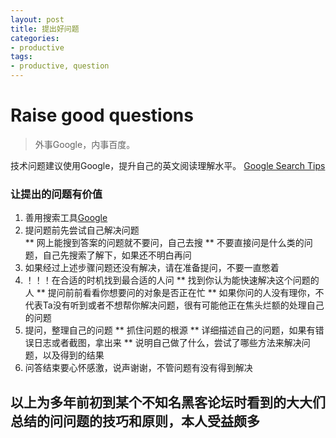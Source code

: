 ```yaml
---
layout: post
title: 提出好问题
categories:
- productive
tags:
- productive, question
---
```


     
	 
# Raise good questions
> 外事Google，内事百度。

技术问题建议使用Google，提升自己的英文阅读理解水平。
[Google Search Tips](http://www.williamlong.info/archives/728.html)

### 让提出的问题有价值

1. 善用搜索工具[Google](http://www.google.com/)
2. 提问题前先尝试自己解决问题  
** 网上能搜到答案的问题就不要问，自己去搜
** 不要直接问是什么类的问题，自己先搜索了解下，如果还不明白再问
3. 如果经过上述步骤问题还没有解决，请在准备提问，不要一直憋着
4. ！！！在合适的时机找到最合适的人问
** 找到你认为能快速解决这个问题的人
** 提问前前看看你想要问的对象是否正在忙
** 如果你问的人没有理你，不代表Ta没有听到或者不想帮你解决问题，很有可能他正在焦头烂额的处理自己的问题
5. 提问，整理自己的问题
** 抓住问题的根源
** 详细描述自己的问题，如果有错误日志或者截图，拿出来
** 说明自己做了什么，尝试了哪些方法来解决问题，以及得到的结果
6. 问答结束要心怀感激，说声谢谢，不管问题有没有得到解决

以上为多年前初到某个不知名黑客论坛时看到的大大们总结的问问题的技巧和原则，本人受益颇多
----
